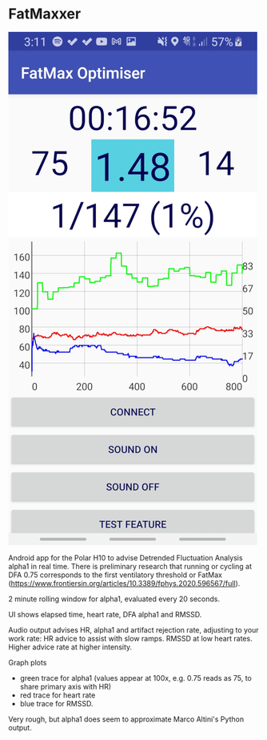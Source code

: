 # FatMaxxer

![Screenshot](https://raw.githubusercontent.com/IanPeake/FatMaxxer/main/Screenshot_20210606-151127_FatMax%20Optimiser_downscale.jpg)

Android app for the Polar H10 to advise Detrended Fluctuation Analysis alpha1 in real time.
There is preliminary research that running or cycling at DFA 0.75 corresponds to the first ventilatory threshold or FatMax
(https://www.frontiersin.org/articles/10.3389/fphys.2020.596567/full).

2 minute rolling window for alpha1, evaluated every 20 seconds.

UI shows elapsed time, heart rate, DFA alpha1 and RMSSD.

Audio output advises HR, alpha1 and artifact rejection rate, adjusting to your work rate:
HR advice to assist with slow ramps.
RMSSD at low heart rates.
Higher advice rate at higher intensity.

Graph plots
- green trace for alpha1 (values appear at 100x, e.g. 0.75 reads as 75, to share primary axis with HR)
- red trace for heart rate
- blue trace for RMSSD.

Very rough, but alpha1 does seem to approximate Marco Altini's Python output.
